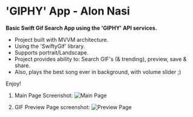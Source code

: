 # 'GIPHY' App - Alon Nasi
**Basic Swift Gif Search App using the 'GIPHY' API services.**
- Project built with MVVM architecture.  
- Using the 'SwiftyGif' library.  
- Supports portrait/Landscape.
- Project provides ability to: Search GIF's (& trending), preview, save & share. 
- Also, plays the best song ever in background, with volume slider ;)

Enjoy!

1. Main Page Screenshot:
![Main Page](https://user-images.githubusercontent.com/89596137/167872383-d8cdd8dd-760e-4f11-83a9-eeac28c23391.png)

2. GIF Preview Page screenshot:
![Preview Page](https://user-images.githubusercontent.com/89596137/167872700-6b108d25-95d1-421b-aec2-3de09298f8ab.png)

